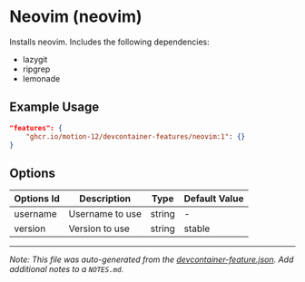 # Neovim (neovim)

Installs neovim. Includes the following dependencies:

- lazygit
- ripgrep
- lemonade

## Example Usage

```json
"features": {
    "ghcr.io/motion-12/devcontainer-features/neovim:1": {}
}
```

## Options

| Options Id | Description                                  | Type   | Default Value |
| ---------- | -------------------------------------------- | ------ | ------------- |
| username   | Username to use                              | string | -             |
| version    | Version to use                               | string | stable        |

---

_Note: This file was auto-generated from the [devcontainer-feature.json](https://github.com/motion-12/devcontainer-features/blob/main/src/neovim/devcontainer-feature.json). Add additional notes to a `NOTES.md`._
